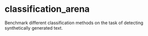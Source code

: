 # classification_arena
Benchmark different classification methods on the task of detecting synthetically generated text.
